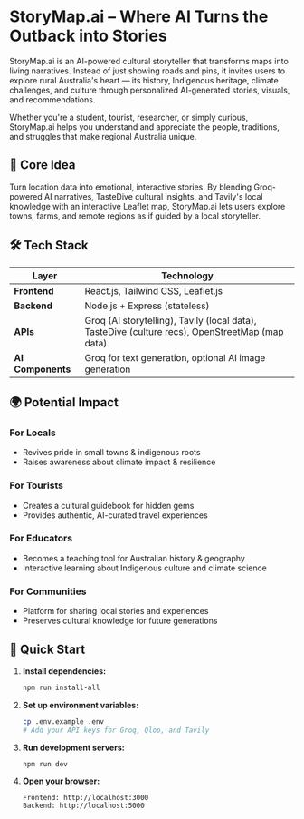 # StoryMap.ai – Where AI Turns the Outback into Stories

StoryMap.ai is an AI-powered cultural storyteller that transforms maps into living narratives. Instead of just showing roads and pins, it invites users to explore rural Australia's heart — its history, Indigenous heritage, climate challenges, and culture through personalized AI-generated stories, visuals, and recommendations.

Whether you're a student, tourist, researcher, or simply curious, StoryMap.ai helps you understand and appreciate the people, traditions, and struggles that make regional Australia unique.

## 🌟 Core Idea

Turn location data into emotional, interactive stories. By blending Groq-powered AI narratives, TasteDive cultural insights, and Tavily's local knowledge with an interactive Leaflet map, StoryMap.ai lets users explore towns, farms, and remote regions as if guided by a local storyteller.

## 🛠️ Tech Stack

| Layer             | Technology                                                                                 |
| ----------------- | ------------------------------------------------------------------------------------------ |
| **Frontend**      | React.js, Tailwind CSS, Leaflet.js                                                         |
| **Backend**       | Node.js + Express (stateless)                                                              |
| **APIs**          | Groq (AI storytelling), Tavily (local data), TasteDive (culture recs), OpenStreetMap (map data) |
| **AI Components** | Groq for text generation, optional AI image generation                                     |


## 🌍 Potential Impact

### For Locals

- Revives pride in small towns & indigenous roots
- Raises awareness about climate impact & resilience

### For Tourists

- Creates a cultural guidebook for hidden gems
- Provides authentic, AI-curated travel experiences

### For Educators

- Becomes a teaching tool for Australian history & geography
- Interactive learning about Indigenous culture and climate science

### For Communities

- Platform for sharing local stories and experiences
- Preserves cultural knowledge for future generations

## 🚀 Quick Start

1. **Install dependencies:**

   ```bash
   npm run install-all
   ```

2. **Set up environment variables:**

   ```bash
   cp .env.example .env
   # Add your API keys for Groq, Qloo, and Tavily
   ```

3. **Run development servers:**

   ```bash
   npm run dev
   ```

4. **Open your browser:**
   ```
   Frontend: http://localhost:3000
   Backend: http://localhost:5000
   ```
